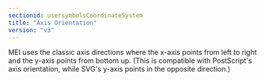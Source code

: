 ```yaml
---
sectionid: usersymbolsCoordinateSystem
title: "Axis Orientation"
version: "v3"
---
```


MEI uses the classic axis directions where the x-axis points from left to right and the y-axis points from bottom up. (This is compatible with PostScript's axis orientation, while SVG's y-axis points in the opposite direction.)
